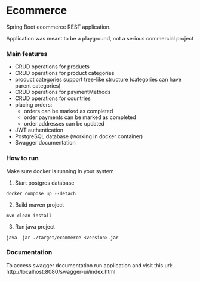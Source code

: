 # Ecommerce

Spring Boot ecommerce REST application.

Application was meant to be a playground, not a serious commercial project

### Main features
- CRUD operations for products
- CRUD operations for product categories
- product categories support tree-like structure (categories can have parent categories)
- CRUD operations for paymentMethods
- CRUD operations for countries
- placing orders:
    - orders can be marked as completed
    - order payments can be marked as completed
    - order addresses can be updated
- JWT authentication
- PostgreSQL database (working in docker container)
- Swagger documentation

### How to run
Make sure docker is running in your system

1. Start postgres database
```
docker compose up --detach
```
2. Build maven project
```
mvn clean install
```
3. Run java project
```
java -jar ./target/ecommerce-<version>.jar
```

### Documentation
To access swagger documentation run application and visit this url:<br>
http://localhost:8080/swagger-ui/index.html
